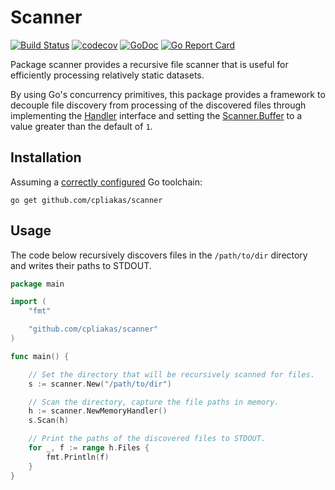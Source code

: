 # Scanner

[![Build Status](https://travis-ci.org/cpliakas/scanner.svg?branch=master)](https://travis-ci.org/cpliakas/scanner)
[![codecov](https://codecov.io/gh/cpliakas/scanner/branch/master/graph/badge.svg)](https://codecov.io/gh/cpliakas/scanner)
[![GoDoc](https://godoc.org/github.com/cpliakas/scanner?status.svg)](https://godoc.org/github.com/cpliakas/scanner)
[![Go Report Card](https://goreportcard.com/badge/github.com/cpliakas/scanner)](https://goreportcard.com/report/github.com/cpliakas/scanner)

Package scanner provides a recursive file scanner that is useful for
efficiently processing relatively static datasets.

By using Go's concurrency primitives, this package provides a framework to
decouple file discovery from processing of the discovered files through
implementing the [Handler](https://godoc.org/github.com/cpliakas/scanner#Handler)
interface and setting the [Scanner.Buffer](https://godoc.org/github.com/cpliakas/scanner#Scanner)
to a value greater than the default of `1`.

## Installation

Assuming a [correctly configured](https://golang.org/doc/install#testing) Go
toolchain:

```shell
go get github.com/cpliakas/scanner
```

## Usage

The code below recursively discovers files in the `/path/to/dir` directory and
writes their paths to STDOUT.

```go
package main

import (
	"fmt"

	"github.com/cpliakas/scanner"
)

func main() {

	// Set the directory that will be recursively scanned for files.
	s := scanner.New("/path/to/dir")

	// Scan the directory, capture the file paths in memory.
	h := scanner.NewMemoryHandler()
	s.Scan(h)

	// Print the paths of the discovered files to STDOUT.
	for _, f := range h.Files {
		fmt.Println(f)
	}
}
```
